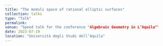 ```yaml
---
title: "The moduli space of rational elliptic surfaces"
collection: talks
type: "Talk"
permalink:
venue: "Speed talk for the conference "Algebraic Geometry in L’Aquila""
date: 2023-07-19
location: "Università degli Studi dell’Aquila"
---
```

